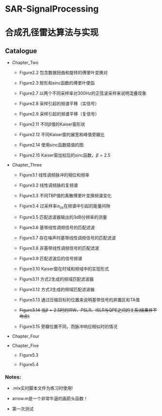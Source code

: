 # SAR-SignalProcessing

# 合成孔径雷达算法与实现

## Catalogue

* Chapter_Two

    * Figure2.2  包含数据扭曲和旋转的傅里叶变换对

    * Figure2.3  矩形和sinc函数的傅里叶便函

    * Figure2.7  以两个不同采样率对300Hz的正弦波采样来说明混叠现象

    * Figure2.8  采样引起的频谱平移（实信号）

    * Figure2.9  采样引起的频谱平移（复信号）

    * Figure2.11 不同$\beta$值的Kaiser窗形状

    * Figure2.12 不同Kaiser窗的展宽和峰值旁瓣比

    * Figure2.14 使用sinc函数插值的图

    * FIgure2.15 Kaiser窗加权后的sinc函数，$\beta=2.5$

* Chapter_Three
 
    * Figure3.1  线性调频脉冲的相位和频率

    * Figure3.2  线性调频脉的复频谱

    * Figure3.3  不同TBP值的离散傅里叶变换频谱变化

    * Figure3.4  过采样率$\alpha_{os}$在频谱中引起的能量间隙

    * Figure3.5  匹配滤波器输出的3dB分辨率的测量

    * Figure3.6  基带线性调频信号的匹配滤波
    
    * Figure3.7  存在噪声时基带线性调频信号的匹配滤波
    
    * Figure3.8  非基带线性调频信号的匹配滤波
    
    * Figure3.9  匹配滤波后的信号频谱
    
    * Figure3.10 Kaiser窗在时域和频域中的实现形式
    
    * Figure3.11 方式2生成的频域匹配滤波器
    
    * Figure3.12 方式3生成的频域匹配滤波器
    
    * Figure3.13 通过压缩目标的位置来说明基带信号的弃置区和TA值

    * ~~Figure3.14 当$\beta=2.5$时的IRW、PSLR、ISLR与QPE之间的关系(结果并不吻合)~~

    * Figure3.15 旁瓣位置不同，而脉冲响应相似时的情况

* Chapter_Four

* Chapter_Five

    * Figure5.3 

    * Figure5.4

### Notes:

* .mlx实时脚本文件为练习时使用!

* arrow.m是一个非常牛逼的画箭头函数！

* 第一次测试
